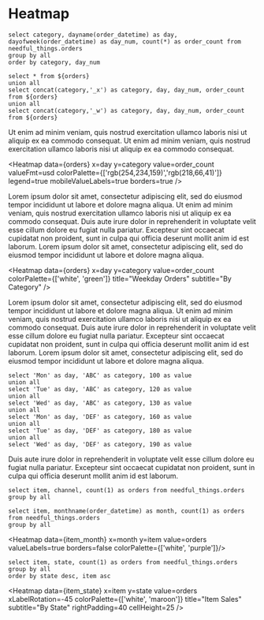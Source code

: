 # Heatmap

```orders
select category, dayname(order_datetime) as day, dayofweek(order_datetime) as day_num, count(*) as order_count from needful_things.orders
group by all
order by category, day_num  
```

```bigger
select * from ${orders}
union all
select concat(category,'_x') as category, day, day_num, order_count from ${orders}
union all
select concat(category,'_w') as category, day, day_num, order_count from ${orders}
```


Ut enim ad minim veniam, quis nostrud exercitation ullamco laboris nisi ut aliquip ex ea commodo consequat. Ut enim ad minim veniam, quis nostrud exercitation ullamco laboris nisi ut aliquip ex ea commodo consequat. 


<Heatmap 
    data={orders} 
    x=day 
    y=category 
    value=order_count 
    valueFmt=usd 
    colorPalette={['rgb(254,234,159)','rgb(218,66,41)']}
    legend=true
    mobileValueLabels=true
    borders=true
/>

Lorem ipsum dolor sit amet, consectetur adipiscing elit, sed do eiusmod tempor incididunt ut labore et dolore magna aliqua. 
Ut enim ad minim veniam, quis nostrud exercitation ullamco laboris nisi ut aliquip ex ea commodo consequat. 
Duis aute irure dolor in reprehenderit in voluptate velit esse cillum dolore eu fugiat nulla pariatur. 
Excepteur sint occaecat cupidatat non proident, sunt in culpa qui officia deserunt mollit anim id est laborum.
Lorem ipsum dolor sit amet, consectetur adipiscing elit, sed do eiusmod tempor incididunt ut labore et dolore magna aliqua. 

<Heatmap 
    data={orders} 
    x=day 
    y=category 
    value=order_count 
    colorPalette={['white', 'green']}
    title="Weekday Orders"
    subtitle="By Category"
/>

Lorem ipsum dolor sit amet, consectetur adipiscing elit, sed do eiusmod tempor incididunt ut labore et dolore magna aliqua. 
Ut enim ad minim veniam, quis nostrud exercitation ullamco laboris nisi ut aliquip ex ea commodo consequat. 
Duis aute irure dolor in reprehenderit in voluptate velit esse cillum dolore eu fugiat nulla pariatur. 
Excepteur sint occaecat cupidatat non proident, sunt in culpa qui officia deserunt mollit anim id est laborum.
Lorem ipsum dolor sit amet, consectetur adipiscing elit, sed do eiusmod tempor incididunt ut labore et dolore magna aliqua. 


```test_data
select 'Mon' as day, 'ABC' as category, 100 as value
union all
select 'Tue' as day, 'ABC' as category, 120 as value
union all
select 'Wed' as day, 'ABC' as category, 130 as value
union all
select 'Mon' as day, 'DEF' as category, 160 as value
union all
select 'Tue' as day, 'DEF' as category, 180 as value
union all
select 'Wed' as day, 'DEF' as category, 190 as value
```

<Heatmap data={test_data} x=day y=category value=value/>
<Heatmap data={test_data} x=day y=category value=value colorPalette={['rgb(254,234,159)','rgb(218,66,41)']}/>

        
Duis aute irure dolor in reprehenderit in voluptate velit esse cillum dolore eu fugiat nulla pariatur. 
Excepteur sint occaecat cupidatat non proident, sunt in culpa qui officia deserunt mollit anim id est laborum.


```item_channel
select item, channel, count(1) as orders from needful_things.orders
group by all
```

<Heatmap data={item_channel} x=channel y=item value=orders/>

```item_month
select item, monthname(order_datetime) as month, count(1) as orders from needful_things.orders
group by all
```

<Heatmap data={item_month} x=month y=item value=orders valueLabels=true borders=false colorPalette={['white', 'purple']}/>


```item_state
select item, state, count(1) as orders from needful_things.orders
group by all
order by state desc, item asc
```

<Heatmap 
    data={item_state} 
    x=item 
    y=state 
    value=orders 
    xLabelRotation=-45
    colorPalette={['white', 'maroon']} 
    title="Item Sales"
    subtitle="By State"
    rightPadding=40
    cellHeight=25
/>
